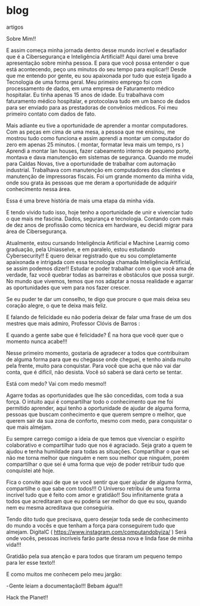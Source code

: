 # blog
artigos 

Sobre Mim!!

  E assim começa minha jornada dentro desse mundo incrível e desafiador que é a Cibersegurança e Inteligência Artificial!!
Aqui darei uma breve apresentação sobre minha pessoa. E para que você possa entender o que está acontecendo, peço uns minutos do seu tempo para explicar!!
Desde que me entendo por gente, eu sou apaixonada por tudo que esteja ligado a Tecnologia de uma forma geral. Meu primeiro emprego foi com processamento de dados, em uma empresa de Faturamento médico hospitalar. Eu tinha apenas 15 anos de idade. Eu trabalhava com faturamento médico hospitalar, e protocolava tudo em um banco de dados para ser enviado para as prestadoras de convênios médicos. Foi meu primeiro contato com dados de fato.

Mais adiante eu tive a oportunidade de aprender a montar computadores.
Com as peças em cima de uma mesa, a pessoa que me ensinou, me mostrou tudo como funciona e assim aprendi a montar um computador do zero em apenas 25 minutos. ( montar, formatar leva mais um tempo, rs ) Aprendi a montar lan houses, fazer cabeamento interno de pequeno porte, montava e dava manutenção em sistemas de segurança.
  Quando me mudei para Caldas Novas, tive a oportunidade de trabalhar com automação industrial. Trabalhava com manutenção em computadores dos clientes e manutenção de impressoras fiscais. Foi um grande momento da minha vida, onde sou grata às pessoas que me deram a oportunidade de adquirir conhecimento nessa área.
  
Essa é uma breve história de mais uma etapa da minha vida.

  E tendo vivido tudo isso, hoje tenho a oportunidade de unir e vivenciar tudo o que mais me fascina. Dados, segurança e tecnologia.
Contando com mais de dez anos de profissão como técnica em hardware, eu decidi migrar para área de Cibersegurança.
  
  Atualmente, estou cursando Inteligência Artificial e Machine Learnig como graduação, pela Uniasselve, e em paralelo, estou estudando Cybersecurity!!
E quero deixar registrado que eu sou completamente apaixonada e intrigada com essa tecnologia chamada Inteligência Artificial, se assim podemos dizer!!
Estudar e poder trabalhar com o que você ama de verdade, faz você quebrar todas as barreiras e obstáculos que possa surgir.
No mundo que vivemos, temos que nos adaptar a nossa realidade e agarrar as oportunidades que vem para nos fazer crescer.

Se eu puder te dar um conselho, te digo que procure o que mais deixa seu coração alegre, o que te deixa mais feliz.

E falando de felicidade eu não poderia deixar de falar uma frase de um dos mestres que mais admiro, Professor Clóvis de Barros : 

E quando a gente sabe que é felicidade? É na hora que você quer que o momento nunca acabe!!!

Nesse primeiro momento, gostaria de agradecer a todos que contribuíram de alguma forma para que eu chegasse onde cheguei, e tenho ainda muito pela frente, muito para conquistar.
Para você que acha que não vai dar conta, que é difícil, não desista. Você só saberá se dará certo se tentar.

Está com medo? Vai com medo mesmo!!

Agarre todas as oportunidades que lhe são concedidas, com toda a sua força.
O intuito aqui é compartilhar todo o conhecimento que me foi permitido aprender, aqui tenho a oportunidade de ajudar de alguma forma, pessoas que buscam conhecimento e que querem sempre o melhor, que querem sair da sua zona de conforto, mesmo com medo, para conquistar o que mais almejam.

Eu sempre carrego comigo a ideia de que temos que vivenciar o espírito colaborativo e compartilhar tudo que nos é agraciado. Seja grato a quem te ajudou e tenha humildade para todas as situações. Compartilhar o que sei não me torna melhor que ninguém e nem sou melhor que ninguém, porém compartilhar o que sei é uma forma que vejo de poder retribuir tudo que conquistei até hoje.

Fica o convite aqui de que se você sentir que quer ajudar de alguma forma, compartilhe o que sabe com todos!!! O Universo retribui de uma forma incrível tudo que é feito com amor e gratidão!!
Sou infinitamente grata a todos que acreditaram que eu poderia ser melhor do que eu sou, quando nem eu mesma acreditava que conseguiria.

Tendo dito tudo que precisava, quero desejar toda sede de conhecimento do mundo a vocês e que tenham a força para conseguirem tudo que almejam.
DigitalC ( https://www.instagram.com/computandobyiza/ ) Será onde vocês, pessoas incríveis farão parte dessa nova e linda fase de minha vida!!!

Gratidão pela sua atenção e para todos que tiraram um pequeno tempo para ler esse texto!!

E como muitos me conhecem pelo meu jargão:

 - Gente leiam a documentação!!! Bebam água!!!

Hack the Planet!! 
